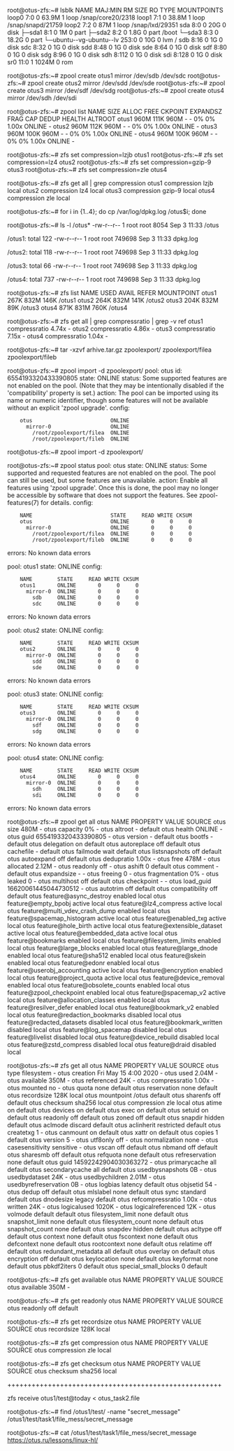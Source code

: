 root@otus-zfs:~# lsblk
NAME                      MAJ:MIN RM  SIZE RO TYPE MOUNTPOINTS
loop0                       7:0    0 63.9M  1 loop /snap/core20/2318
loop1                       7:1    0 38.8M  1 loop /snap/snapd/21759
loop2                       7:2    0   87M  1 loop /snap/lxd/29351
sda                         8:0    0   20G  0 disk
├─sda1                      8:1    0    1M  0 part
├─sda2                      8:2    0  1.8G  0 part /boot
└─sda3                      8:3    0 18.2G  0 part
  └─ubuntu--vg-ubuntu--lv 253:0    0   10G  0 lvm  /
sdb                         8:16   0    1G  0 disk
sdc                         8:32   0    1G  0 disk
sdd                         8:48   0    1G  0 disk
sde                         8:64   0    1G  0 disk
sdf                         8:80   0    1G  0 disk
sdg                         8:96   0    1G  0 disk
sdh                         8:112  0    1G  0 disk
sdi                         8:128  0    1G  0 disk
sr0                        11:0    1 1024M  0 rom

root@otus-zfs:~# zpool create otus1 mirror /dev/sdb /dev/sdc
root@otus-zfs:~# zpool create otus2 mirror /dev/sdd /dev/sde
root@otus-zfs:~# zpool create otus3 mirror /dev/sdf /dev/sdg
root@otus-zfs:~# zpool create otus4 mirror /dev/sdh /dev/sdi

root@otus-zfs:~# zpool list
NAME    SIZE  ALLOC   FREE  CKPOINT  EXPANDSZ   FRAG    CAP  DEDUP    HEALTH  ALTROOT
otus1   960M   111K   960M        -         -     0%     0%  1.00x    ONLINE  -
otus2   960M   112K   960M        -         -     0%     0%  1.00x    ONLINE  -
otus3   960M   100K   960M        -         -     0%     0%  1.00x    ONLINE  -
otus4   960M   100K   960M        -         -     0%     0%  1.00x    ONLINE  -

root@otus-zfs:~# zfs set compression=lzjb otus1
root@otus-zfs:~# zfs set compression=lz4 otus2
root@otus-zfs:~# zfs set compression=gzip-9 otus3
root@otus-zfs:~# zfs set compression=zle otus4

root@otus-zfs:~# zfs get all | grep compression
otus1  compression           lzjb                   local
otus2  compression           lz4                    local
otus3  compression           gzip-9                 local
otus4  compression           zle                    local

root@otus-zfs:~# for i in {1..4}; do cp /var/log/dpkg.log /otus$i; done

root@otus-zfs:~# ls -l  /otus*
-rw-r--r-- 1 root root 8054 Sep  3 11:33 /otus

/otus1:
total 122
-rw-r--r-- 1 root root 749698 Sep  3 11:33 dpkg.log

/otus2:
total 118
-rw-r--r-- 1 root root 749698 Sep  3 11:33 dpkg.log

/otus3:
total 66
-rw-r--r-- 1 root root 749698 Sep  3 11:33 dpkg.log

/otus4:
total 737
-rw-r--r-- 1 root root 749698 Sep  3 11:33 dpkg.log

root@otus-zfs:~# zfs list
NAME    USED  AVAIL     REFER  MOUNTPOINT
otus1   267K   832M      146K  /otus1
otus2   264K   832M      141K  /otus2
otus3   204K   832M       89K  /otus3
otus4   871K   831M      760K  /otus4

root@otus-zfs:~# zfs get all | grep compressratio | grep -v ref
otus1  compressratio         4.74x                  -
otus2  compressratio         4.86x                  -
otus3  compressratio         7.15x                  -
otus4  compressratio         1.04x                  -

root@otus-zfs:~# tar -xzvf arhive.tar.gz
zpoolexport/
zpoolexport/filea
zpoolexport/fileb

root@otus-zfs:~# zpool import -d zpoolexport/
   pool: otus
     id: 6554193320433390805
  state: ONLINE
status: Some supported features are not enabled on the pool.
        (Note that they may be intentionally disabled if the
        'compatibility' property is set.)
 action: The pool can be imported using its name or numeric identifier, though
        some features will not be available without an explicit 'zpool upgrade'.
 config:

        otus                         ONLINE
          mirror-0                   ONLINE
            /root/zpoolexport/filea  ONLINE
            /root/zpoolexport/fileb  ONLINE

root@otus-zfs:~# zpool import -d zpoolexport/

root@otus-zfs:~# zpool status
  pool: otus
 state: ONLINE
status: Some supported and requested features are not enabled on the pool.
        The pool can still be used, but some features are unavailable.
action: Enable all features using 'zpool upgrade'. Once this is done,
        the pool may no longer be accessible by software that does not support
        the features. See zpool-features(7) for details.
config:

        NAME                         STATE     READ WRITE CKSUM
        otus                         ONLINE       0     0     0
          mirror-0                   ONLINE       0     0     0
            /root/zpoolexport/filea  ONLINE       0     0     0
            /root/zpoolexport/fileb  ONLINE       0     0     0

errors: No known data errors

  pool: otus1
 state: ONLINE
config:

        NAME        STATE     READ WRITE CKSUM
        otus1       ONLINE       0     0     0
          mirror-0  ONLINE       0     0     0
            sdb     ONLINE       0     0     0
            sdc     ONLINE       0     0     0

errors: No known data errors

  pool: otus2
 state: ONLINE
config:

        NAME        STATE     READ WRITE CKSUM
        otus2       ONLINE       0     0     0
          mirror-0  ONLINE       0     0     0
            sdd     ONLINE       0     0     0
            sde     ONLINE       0     0     0

errors: No known data errors

  pool: otus3
 state: ONLINE
config:

        NAME        STATE     READ WRITE CKSUM
        otus3       ONLINE       0     0     0
          mirror-0  ONLINE       0     0     0
            sdf     ONLINE       0     0     0
            sdg     ONLINE       0     0     0

errors: No known data errors

  pool: otus4
 state: ONLINE
config:

        NAME        STATE     READ WRITE CKSUM
        otus4       ONLINE       0     0     0
          mirror-0  ONLINE       0     0     0
            sdh     ONLINE       0     0     0
            sdi     ONLINE       0     0     0

errors: No known data errors


root@otus-zfs:~# zpool get all otus
NAME  PROPERTY                       VALUE                          SOURCE
otus  size                           480M                           -
otus  capacity                       0%                             -
otus  altroot                        -                              default
otus  health                         ONLINE                         -
otus  guid                           6554193320433390805            -
otus  version                        -                              default
otus  bootfs                         -                              default
otus  delegation                     on                             default
otus  autoreplace                    off                            default
otus  cachefile                      -                              default
otus  failmode                       wait                           default
otus  listsnapshots                  off                            default
otus  autoexpand                     off                            default
otus  dedupratio                     1.00x                          -
otus  free                           478M                           -
otus  allocated                      2.12M                          -
otus  readonly                       off                            -
otus  ashift                         0                              default
otus  comment                        -                              default
otus  expandsize                     -                              -
otus  freeing                        0                              -
otus  fragmentation                  0%                             -
otus  leaked                         0                              -
otus  multihost                      off                            default
otus  checkpoint                     -                              -
otus  load_guid                      16620061445044730512           -
otus  autotrim                       off                            default
otus  compatibility                  off                            default
otus  feature@async_destroy          enabled                        local
otus  feature@empty_bpobj            active                         local
otus  feature@lz4_compress           active                         local
otus  feature@multi_vdev_crash_dump  enabled                        local
otus  feature@spacemap_histogram     active                         local
otus  feature@enabled_txg            active                         local
otus  feature@hole_birth             active                         local
otus  feature@extensible_dataset     active                         local
otus  feature@embedded_data          active                         local
otus  feature@bookmarks              enabled                        local
otus  feature@filesystem_limits      enabled                        local
otus  feature@large_blocks           enabled                        local
otus  feature@large_dnode            enabled                        local
otus  feature@sha512                 enabled                        local
otus  feature@skein                  enabled                        local
otus  feature@edonr                  enabled                        local
otus  feature@userobj_accounting     active                         local
otus  feature@encryption             enabled                        local
otus  feature@project_quota          active                         local
otus  feature@device_removal         enabled                        local
otus  feature@obsolete_counts        enabled                        local
otus  feature@zpool_checkpoint       enabled                        local
otus  feature@spacemap_v2            active                         local
otus  feature@allocation_classes     enabled                        local
otus  feature@resilver_defer         enabled                        local
otus  feature@bookmark_v2            enabled                        local
otus  feature@redaction_bookmarks    disabled                       local
otus  feature@redacted_datasets      disabled                       local
otus  feature@bookmark_written       disabled                       local
otus  feature@log_spacemap           disabled                       local
otus  feature@livelist               disabled                       local
otus  feature@device_rebuild         disabled                       local
otus  feature@zstd_compress          disabled                       local
otus  feature@draid                  disabled                       local

root@otus-zfs:~# zfs get all otus
NAME  PROPERTY              VALUE                  SOURCE
otus  type                  filesystem             -
otus  creation              Fri May 15  4:00 2020  -
otus  used                  2.04M                  -
otus  available             350M                   -
otus  referenced            24K                    -
otus  compressratio         1.00x                  -
otus  mounted               no                     -
otus  quota                 none                   default
otus  reservation           none                   default
otus  recordsize            128K                   local
otus  mountpoint            /otus                  default
otus  sharenfs              off                    default
otus  checksum              sha256                 local
otus  compression           zle                    local
otus  atime                 on                     default
otus  devices               on                     default
otus  exec                  on                     default
otus  setuid                on                     default
otus  readonly              off                    default
otus  zoned                 off                    default
otus  snapdir               hidden                 default
otus  aclmode               discard                default
otus  aclinherit            restricted             default
otus  createtxg             1                      -
otus  canmount              on                     default
otus  xattr                 on                     default
otus  copies                1                      default
otus  version               5                      -
otus  utf8only              off                    -
otus  normalization         none                   -
otus  casesensitivity       sensitive              -
otus  vscan                 off                    default
otus  nbmand                off                    default
otus  sharesmb              off                    default
otus  refquota              none                   default
otus  refreservation        none                   default
otus  guid                  14592242904030363272   -
otus  primarycache          all                    default
otus  secondarycache        all                    default
otus  usedbysnapshots       0B                     -
otus  usedbydataset         24K                    -
otus  usedbychildren        2.01M                  -
otus  usedbyrefreservation  0B                     -
otus  logbias               latency                default
otus  objsetid              54                     -
otus  dedup                 off                    default
otus  mlslabel              none                   default
otus  sync                  standard               default
otus  dnodesize             legacy                 default
otus  refcompressratio      1.00x                  -
otus  written               24K                    -
otus  logicalused           1020K                  -
otus  logicalreferenced     12K                    -
otus  volmode               default                default
otus  filesystem_limit      none                   default
otus  snapshot_limit        none                   default
otus  filesystem_count      none                   default
otus  snapshot_count        none                   default
otus  snapdev               hidden                 default
otus  acltype               off                    default
otus  context               none                   default
otus  fscontext             none                   default
otus  defcontext            none                   default
otus  rootcontext           none                   default
otus  relatime              off                    default
otus  redundant_metadata    all                    default
otus  overlay               on                     default
otus  encryption            off                    default
otus  keylocation           none                   default
otus  keyformat             none                   default
otus  pbkdf2iters           0                      default
otus  special_small_blocks  0                      default


root@otus-zfs:~# zfs get  available otus
NAME  PROPERTY   VALUE  SOURCE
otus  available  350M   -

root@otus-zfs:~# zfs get  readonly otus
NAME  PROPERTY  VALUE   SOURCE
otus  readonly  off     default

root@otus-zfs:~# zfs get  recordsize otus
NAME  PROPERTY    VALUE    SOURCE
otus  recordsize  128K     local

root@otus-zfs:~# zfs get  compression otus
NAME  PROPERTY     VALUE           SOURCE
otus  compression  zle             local

root@otus-zfs:~# zfs get checksum otus
NAME  PROPERTY  VALUE      SOURCE
otus  checksum  sha256     local

+++++++++++++++++++++++++++++++++++++++++++++++++++++

zfs receive otus1/test@today < otus_task2.file

root@otus-zfs:~# find /otus1/test/ -name "secret_message"
/otus1/test/task1/file_mess/secret_message

root@otus-zfs:~# cat /otus1/test/task1/file_mess/secret_message
https://otus.ru/lessons/linux-hl/

